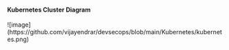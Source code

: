 <h4> Kubernetes Cluster Diagram </h4>
![image](https://github.com/vijayendrar/devsecops/blob/main/Kubernetes/kubernetes.png)